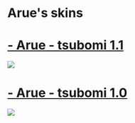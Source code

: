 # Arue's skins

# [- Arue - tsubomi 1.1](https://mega.nz/file/3KBXxAjQ#zR0VqBJQ8nUQNplLah9djdqC_wxQ8L2oZp0ntc7bQrU) 
![](https://osu.ppy.sh/ss/16844323/9fee)

# [- Arue - tsubomi 1.0](https://mega.nz/file/zKoiASaZ#KdW3AjY4eSHXX4SwlJktWMiBTeU-cjFgGU_lQ8N06is) 
![](https://osu.ppy.sh/ss/16844335/3eb6)
